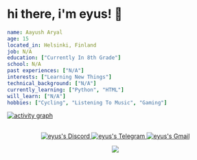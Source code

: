 # hi there, i'm eyus! 👋

```yaml
name: Aayush Aryal
age: 15
located_in: Helsinki, Finland
job: N/A
education: ["Currently In 8th Grade"]
school: N/A
past experiences: ["N/A"]
interests: ["Learning New Things"]
technical_background: ["N/A"]
currently_learning: ["Python", "HTML"]
will_learn: ["N/A"]
hobbies: ["Cycling", "Listening To Music", "Gaming"]
```

[![activity graph](https://github-readme-activity-graph.vercel.app/graph?username=eyus00&theme=github-dark-dimmed&custom_title=eyus%20activity%20graph&hide_border=true)](https://github.com/ashutosh00710/github-readme-activity-graph)

<p align="center">
<br/>
<a href="https://discord.com/users/652309996381405184">
  <img alt="eyus's Discord" src="https://img.shields.io/badge/Discord-%235865F2.svg?style=for-the-badge&logo=discord&logoColor=white" />
</a>
<a href="https://t.me/eyus00">
  <img alt="eyus's Telegram"  src="https://img.shields.io/badge/Telegram-2CA5E0?style=for-the-badge&logo=telegram&logoColor=white)" />
</a>
</a>
<a href="mailto:gofleyus@gmail.com">
  <img alt="eyus's Gmail"  src="https://img.shields.io/badge/Gmail-D14836?style=for-the-badge&logo=gmail&logoColor=white)" />
</a>
<br>
</p>

<p align="center">
  <img src="https://capsule-render.vercel.app/api?type=waving&color=gradient&height=60&section=footer"/>
</p>


<!--
thanks to @guilyx for the inspiration!
-->
